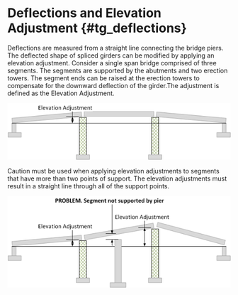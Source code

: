 Deflections and Elevation Adjustment {#tg_deflections}
======================================
Deflections are measured from a straight line connecting the bridge piers. The deflected shape of spliced girders can be modified by applying an elevation adjustment. Consider a single span bridge comprised of three segments. The segments are supported by the abutments and two erection towers. The segment ends can be raised at the erection towers to compensate for the downward deflection of the girder.The adjustment is defined as the Elevation Adjustment.

![](ElevationAdjustment.png)

Caution must be used when applying elevation adjustments to segments that have more than two points of support. The elevation adjustments must result in a straight line through all of the support points.

![](ElevationAdjustmentProblem.png)